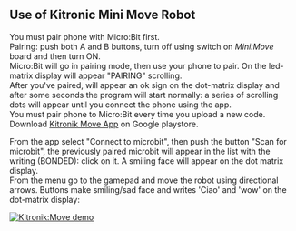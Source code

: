 ## Use of Kitronic Mini Move Robot  

You must pair phone with Micro:Bit first.  
Pairing: push both A and B buttons, turn off using switch on _Mini:Move_ board and then turn ON.  
Micro:Bit will go in pairing mode, then use your phone to pair. On the led-matrix display will appear "PAIRING" scrolling.  
After you've paired, will appear an ok sign on the dot-matrix display and after some seconds the program will start normally: a series of scrolling dots will appear until you connect the phone using the app.  
You must pair phone to Micro:Bit every time you upload a new code.  
Download [Kitronik Move App](https://play.google.com/store/apps/details?id=com.kitronik.blemove&hl=it) on Google playstore.

From the app select "Connect to microbit", then push the button "Scan for microbit", the previously paired microbit will appear in the list with the writing (BONDED): click on it. A smiling face will appear on the dot matrix display.  
From the menu go to the gamepad and move the robot using directional arrows. Buttons make smiling/sad face and writes 'Ciao' and 'wow' on the dot-matrix display:  

[![Kitronik:Move demo](http://i3.ytimg.com/vi/kOnjNWowHlk/hqdefault.jpg)](https://www.youtube.com/watch?v=kOnjNWowHlk)  
